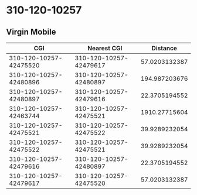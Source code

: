 # 310-120-10257
## Virgin Mobile


| CGI | Nearest CGI | Distance |
|-----|-------------|----------|
| 310-120-10257-42475520 | 310-120-10257-42479617 | 57.0203132387 |
| 310-120-10257-42480896 | 310-120-10257-42480897 | 194.987203676 |
| 310-120-10257-42480897 | 310-120-10257-42479616 | 22.3705194552 |
| 310-120-10257-42463744 | 310-120-10257-42475521 | 1910.27715604 |
| 310-120-10257-42475521 | 310-120-10257-42475522 | 39.9289232054 |
| 310-120-10257-42475522 | 310-120-10257-42475521 | 39.9289232054 |
| 310-120-10257-42479616 | 310-120-10257-42480897 | 22.3705194552 |
| 310-120-10257-42479617 | 310-120-10257-42475520 | 57.0203132387 |
